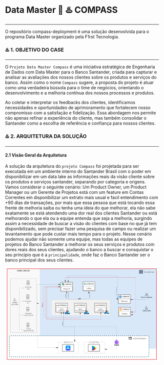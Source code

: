 # Data Master 🧭 ♨️ COMPASS
---

O repositório compass-deployment é uma solução desenvolvida para o programa Data Master organizado pela F1rst Tecnologia.



### ♨️ 1. OBJETIVO DO CASE

---

O `Projeto Data Master Compass` é uma iniciativa estratégica de Engenharia de Dados com Data Master para o Banco Santander, criada para capturar e analisar as avaliações dos nossos clientes sobre os produtos e serviços do banco. Assim como o nome `Compass` sugere, a proposta do projeto é atuar como uma verdadeira bússola para o time de negócios, orientando o desenvolvimento e a melhoria contínua dos nossos processos e produtos.

Ao coletar e interpretar os feedbacks dos clientes, identificamos necessidades e oportunidades de aprimoramento que fortalecem nosso compromisso com a satisfação e fidelização. Essa abordagem nos permite não apenas refinar a experiência do cliente, mas também consolidar o Santander como a escolha de referência e confiança para nossos clientes.

### ♨️ 2. ARQUITETURA DA SOLUÇÃO

---
#### 2.1 Visão Geral da Arquitetura

A solução da arquitetura do `projeto Compass` foi projetada para ser executada em um ambiente interno do Santander Brasil com o poder em disponibilizar em um data lake as informações reais da visão cliente sobre os produtos e serviços santander, separando por categoria e origens. Vamos considerar o seguinte cenário: Um Product Owner, um Product Manager ou um Gerente de Projetos está com um feature em Contas Correntes em disponibilizar um extrato mais usual e facil entendimento com +90 dias de transações, por mais que essa pessoa que está tocando essa frente de melhoria saiba ou tenha uma ideia do que melhorar, ela não sabe exatamente se está atendendo uma dor real dos clientes Santander ou está melhorando o que ela ou a equipe entenda que seja a melhoria, surgindo assim a necessidade de buscar a visão do clientes com base no que já tem disponibilizado, sem precisar fazer uma pesquisa de campo ou realizar um levantamento que pode custar mais tempo para o projeto. Nesse cenário podemos ajudar não somente uma equipe, mas todas as equipes de projetos do Banco Santander a melhorar os seus serviços e produtos com dores reais dos seus clientes, ajudando o banco a buscar e consquistar o seu principio que é a `principalidade`, onde faz o Banco Santander ser o banco principal dos seus clientes.


![<arquitetura-data-master-compass>](https://github.com/gacarvalho/compass-deployment/blob/main/img/arquitetura_compass.png?raw=true)
